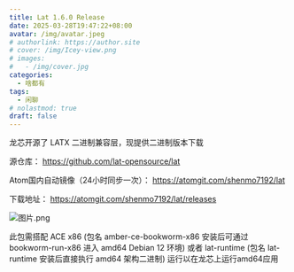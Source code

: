 ```yaml
---
title: Lat 1.6.0 Release
date: 2025-03-28T19:47:22+08:00
avatar: /img/avatar.jpeg
# authorlink: https://author.site
# cover: /img/Icey-view.png
# images:
#   - /img/cover.jpg
categories:
  - 啥都有
tags:
  - 闲聊
# nolastmod: true
draft: false
---
```


龙芯开源了 LATX 二进制兼容层，现提供二进制版本下载

<!--more-->


源仓库： https://github.com/lat-opensource/lat

Atom国内自动镜像（24小时同步一次）： https://atomgit.com/shenmo7192/lat

下载地址： https://atomgit.com/shenmo7192/lat/releases

![图片.png](https://storage.deepin.org/thread/202503281138512958_图片.png)

此包需搭配 ACE x86 (包名 amber-ce-bookworm-x86 安装后可通过 bookworm-run-x86 进入 amd64 Debian 12 环境) 或者 lat-runtime (包名 lat-runtime 安装后直接执行 amd64 架构二进制) 运行以在龙芯上运行amd64应用

